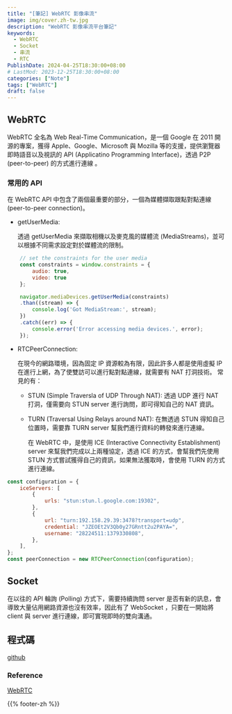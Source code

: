 ```yaml
---
title: "[筆記] WebRTC 影像串流"
image: img/cover.zh-tw.jpg
description: "WebRTC 影像串流平台筆記"
keywords:
  - WebRTC
  - Socket
  - 串流
  - RTC
PublishDate: 2024-04-25T18:30:00+08:00
# LastMod: 2023-12-25T18:30:00+08:00
categories: ["Note"]
tags: ["WebRTC"]
draft: false
---
```


## WebRTC

WebRTC 全名為 Web Real-Time Communication，是一個 Google 在 2011 開源的專案，獲得 Apple、Google、Microsoft 與 Mozilla 等的支援，提供瀏覽器即時語音以及視訊的 API (Applicatino Programming Interface)，透過 P2P (peer-to-peer) 的方式進行連線 。

### 常用的 API

在 WebRTC API 中包含了兩個最重要的部分，一個為媒體擷取跟點對點連線 (peer-to-peer connection)。

- getUserMedia:

    透過 getUserMedia 來擷取相機以及麥克風的媒體流 (MediaStreams)，並可以根據不同需求設定對於媒體流的限制。

```javascript 
    // set the constraints for the user media
    const constraints = window.constraints = {
        audio: true,
        video: true
    };

    navigator.mediaDevices.getUserMedia(constraints)
    .than((stream) => {
        console.log('Got MediaStream:', stream);
    })
    .catch((err) => {
        console.error('Error accessing media devices.', error);
    });
```

- RTCPeerConnection:

  在現今的網路環境，因為固定 IP 資源較為有限，因此許多人都是使用虛擬 IP 在進行上網，為了使雙訪可以進行點對點連線，就需要有 NAT 打洞技術。
  常見的有：
  - STUN (Simple Traversla of UDP Through NAT): 透過 UDP 進行 NAT 打洞，僅需要向 STUN server 進行詢問，即可得知自己的 NAT 資訊。
  - TURN (Traversal Using Relays around NAT): 在無透過 STUN 得知自己位置時，需要靠 TURN server 幫我們進行資料的轉發來進行連線。

    在 WebRTC 中，是使用 ICE (Interactive Connectivity Establishment) server 來幫我們完成以上兩種協定，透過 ICE 的方式，會幫我們先使用 STUN 方式嘗試獲得自己的資訊，如果無法獲取時，會使用 TURN 的方式進行連線。

```javascript 
const configuration = {
    iceServers: [
        {
            urls: "stun:stun.l.google.com:19302",
        },
        {
            url: "turn:192.158.29.39:3478?transport=udp",
            credential: "JZEOEt2V3Qb0y27GRntt2u2PAYA=",
            username: "28224511:1379330808",
        },
    ],
};
const peerConnection = new RTCPeerConnection(configuration);
```

## Socket

在以往的 API 輪詢 (Polling) 方式下，需要持續詢問 server 是否有新的訊息，會導致大量佔用網路資源也沒有效率，因此有了 WebSocket ，只要在一開始將 client 與 server 進行連線，即可實現即時的雙向溝通。

## 程式碼

[github](https://github.com/jkcharlie6679/WebRTC)

### Reference

[WebRTC](https://webrtc.org)

{{% footer-zh %}}

